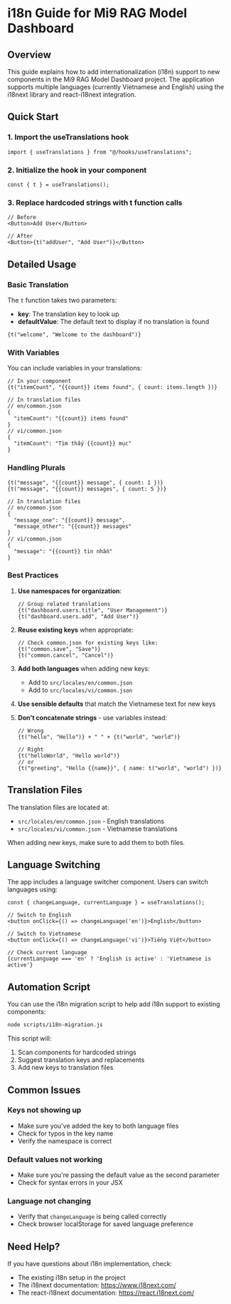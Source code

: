 # i18n Guide for Mi9 RAG Model Dashboard

## Overview

This guide explains how to add internationalization (i18n) support to new components in the Mi9 RAG Model Dashboard project. The application supports multiple languages (currently Vietnamese and English) using the i18next library and react-i18next integration.

## Quick Start

### 1. Import the useTranslations hook

```tsx
import { useTranslations } from "@/hooks/useTranslations";
```

### 2. Initialize the hook in your component

```tsx
const { t } = useTranslations();
```

### 3. Replace hardcoded strings with t function calls

```tsx
// Before
<Button>Add User</Button>

// After
<Button>{t("addUser", "Add User")}</Button>
```

## Detailed Usage

### Basic Translation

The `t` function takes two parameters:
- **key**: The translation key to look up
- **defaultValue**: The default text to display if no translation is found

```tsx
{t("welcome", "Welcome to the dashboard")}
```

### With Variables

You can include variables in your translations:

```tsx
// In your component
{t("itemCount", "{{count}} items found", { count: items.length })}

// In translation files
// en/common.json
{
  "itemCount": "{{count}} items found"
}
// vi/common.json
{
  "itemCount": "Tìm thấy {{count}} mục"
}
```

### Handling Plurals

```tsx
{t("message", "{{count}} message", { count: 1 })}
{t("message", "{{count}} messages", { count: 5 })}

// In translation files
// en/common.json
{
  "message_one": "{{count}} message",
  "message_other": "{{count}} messages"
}
// vi/common.json
{
  "message": "{{count}} tin nhắn"
}
```

### Best Practices

1. **Use namespaces for organization**:
   ```tsx
   // Group related translations
   {t("dashboard.users.title", "User Management")}
   {t("dashboard.users.add", "Add User")}
   ```

2. **Reuse existing keys** when appropriate:
   ```tsx
   // Check common.json for existing keys like:
   {t("common.save", "Save")}
   {t("common.cancel", "Cancel")}
   ```

3. **Add both languages** when adding new keys:
   - Add to `src/locales/en/common.json`
   - Add to `src/locales/vi/common.json`

4. **Use sensible defaults** that match the Vietnamese text for new keys

5. **Don't concatenate strings** - use variables instead:
   ```tsx
   // Wrong
   {t("hello", "Hello")} + " " + {t("world", "world")}
   
   // Right
   {t("helloWorld", "Hello world")}
   // or
   {t("greeting", "Hello {{name}}", { name: t("world", "world") })}
   ```

## Translation Files

The translation files are located at:
- `src/locales/en/common.json` - English translations
- `src/locales/vi/common.json` - Vietnamese translations

When adding new keys, make sure to add them to both files.

## Language Switching

The app includes a language switcher component. Users can switch languages using:

```tsx
const { changeLanguage, currentLanguage } = useTranslations();

// Switch to English
<button onClick={() => changeLanguage('en')}>English</button>

// Switch to Vietnamese
<button onClick={() => changeLanguage('vi')}>Tiếng Việt</button>

// Check current language
{currentLanguage === 'en' ? 'English is active' : 'Vietnamese is active'}
```

## Automation Script

You can use the i18n migration script to help add i18n support to existing components:

```bash
node scripts/i18n-migration.js
```

This script will:
1. Scan components for hardcoded strings
2. Suggest translation keys and replacements
3. Add new keys to translation files

## Common Issues

### Keys not showing up

- Make sure you've added the key to both language files
- Check for typos in the key name
- Verify the namespace is correct

### Default values not working

- Make sure you're passing the default value as the second parameter
- Check for syntax errors in your JSX

### Language not changing

- Verify that `changeLanguage` is being called correctly
- Check browser localStorage for saved language preference

## Need Help?

If you have questions about i18n implementation, check:
- The existing i18n setup in the project
- The i18next documentation: https://www.i18next.com/
- The react-i18next documentation: https://react.i18next.com/
